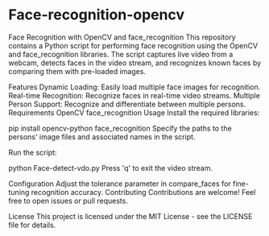 # Face-recognition-opencv
Face Recognition with OpenCV and face_recognition
This repository contains a Python script for performing face recognition using the OpenCV and face_recognition libraries. The script captures live video from a webcam, detects faces in the video stream, and recognizes known faces by comparing them with pre-loaded images.

Features
Dynamic Loading: Easily load multiple face images for recognition.
Real-time Recognition: Recognize faces in real-time video streams.
Multiple Person Support: Recognize and differentiate between multiple persons.
Requirements
OpenCV
face_recognition
Usage
Install the required libraries:


pip install opencv-python face_recognition
Specify the paths to the persons' image files and associated names in the script.

Run the script:

python Face-detect-vdo.py
Press 'q' to exit the video stream.

Configuration
Adjust the tolerance parameter in compare_faces for fine-tuning recognition accuracy.
Contributing
Contributions are welcome! Feel free to open issues or pull requests.

License
This project is licensed under the MIT License - see the LICENSE file for details.

